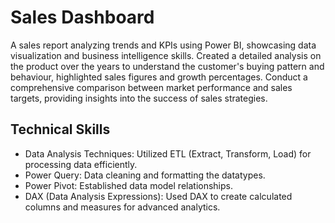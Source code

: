 # Sales Dashboard

A sales report analyzing trends and KPIs using Power BI, showcasing data visualization and business intelligence skills.
Created a detailed analysis on the product over the years to understand the customer's buying pattern and behaviour, highlighted sales figures and growth percentages.
Conduct a comprehensive comparison between market performance and sales targets, providing insights into the success of sales strategies.

## Technical Skills
- Data Analysis Techniques: Utilized ETL (Extract, Transform, Load) for processing data efficiently.
- Power Query: Data cleaning and formatting the datatypes.
- Power Pivot: Established data model relationships.
- DAX (Data Analysis Expressions): Used DAX to create calculated columns and measures for advanced analytics.
